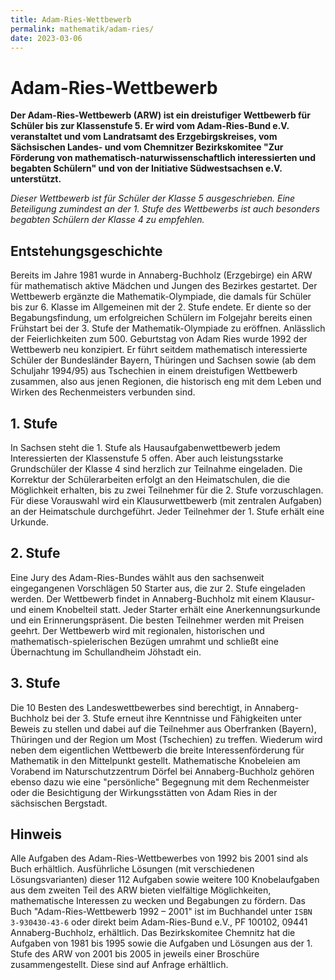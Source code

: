 ```yaml
---
title: Adam-Ries-Wettbewerb
permalink: mathematik/adam-ries/
date: 2023-03-06
---
```


# Adam-Ries-Wettbewerb

**Der Adam-Ries-Wettbewerb (ARW) ist ein dreistufiger Wettbewerb für Schüler bis zur Klassenstufe 5. Er wird vom Adam-Ries-Bund e.V. veranstaltet und vom Landratsamt des Erzgebirgskreises, vom Sächsischen Landes- und vom Chemnitzer Bezirkskomitee "Zur Förderung von mathematisch-naturwissenschaftlich interessierten und begabten Schülern" und von der Initiative Südwestsachsen e.V. unterstützt.**

*Dieser Wettbewerb ist für Schüler der Klasse 5 ausgeschrieben. Eine Beteiligung zumindest an der 1. Stufe des Wettbewerbs ist auch besonders begabten Schülern der Klasse 4 zu empfehlen.*

## Entstehungsgeschichte

Bereits im Jahre 1981 wurde in Annaberg-Buchholz (Erzgebirge) ein ARW für mathematisch aktive Mädchen und Jungen des Bezirkes gestartet. Der Wettbewerb ergänzte die Mathematik-Olympiade, die damals für Schüler bis zur 6. Klasse im Allgemeinen mit der 2. Stufe endete. Er diente so der Begabungsfindung, um erfolgreichen Schülern im Folgejahr bereits einen Frühstart bei der 3. Stufe der Mathematik-Olympiade zu eröffnen. Anlässlich der Feierlichkeiten zum 500. Geburtstag von Adam Ries wurde 1992 der Wettbewerb neu konzipiert. Er führt seitdem mathematisch interessierte Schüler der Bundesländer Bayern, Thüringen und Sachsen sowie (ab dem Schuljahr 1994/95) aus Tschechien in einem dreistufigen Wettbewerb zusammen, also aus jenen Regionen, die historisch eng mit dem Leben und Wirken des Rechenmeisters verbunden sind.

## 1. Stufe

In Sachsen steht die 1. Stufe als Hausaufgabenwettbewerb jedem Interessierten der Klassenstufe 5 offen. Aber auch leistungsstarke Grundschüler der Klasse 4 sind herzlich zur Teilnahme eingeladen. Die Korrektur der Schülerarbeiten erfolgt an den Heimatschulen, die die Möglichkeit erhalten, bis zu zwei Teilnehmer für die 2. Stufe vorzuschlagen. Für diese Vorauswahl wird ein Klausurwettbewerb (mit zentralen Aufgaben) an der Heimatschule durchgeführt. Jeder Teilnehmer der 1. Stufe erhält eine Urkunde.

## 2. Stufe

Eine Jury des Adam-Ries-Bundes wählt aus den sachsenweit eingegangenen Vorschlägen 50 Starter aus, die zur 2. Stufe eingeladen werden. Der Wettbewerb findet in Annaberg-Buchholz mit einem Klausur- und einem Knobelteil statt. Jeder Starter erhält eine Anerkennungsurkunde und ein Erinnerungspräsent. Die besten Teilnehmer werden mit Preisen geehrt. Der Wettbewerb wird mit regionalen, historischen und mathematisch-spielerischen Bezügen umrahmt und schließt eine Übernachtung im Schullandheim Jöhstadt ein.

## 3. Stufe

Die 10 Besten des Landeswettbewerbes sind berechtigt, in Annaberg-Buchholz bei der 3. Stufe erneut ihre Kenntnisse und Fähigkeiten unter Beweis zu stellen und dabei auf die Teilnehmer aus Oberfranken (Bayern), Thüringen und der Region um Most (Tschechien) zu treffen. Wiederum wird neben dem eigentlichen Wettbewerb die breite Interessenförderung für Mathematik in den Mittelpunkt gestellt. Mathematische Knobeleien am Vorabend im Naturschutzzentrum Dörfel bei Annaberg-Buchholz gehören ebenso dazu wie eine "persönliche" Begegnung mit dem Rechenmeister oder die Besichtigung der Wirkungsstätten von Adam Ries in der sächsischen Bergstadt.

## Hinweis

Alle Aufgaben des Adam-Ries-Wettbewerbes von 1992 bis 2001 sind als Buch erhältlich. Ausführliche Lösungen (mit verschiedenen Lösungsvarianten) dieser 112 Aufgaben sowie weitere 100 Knobelaufgaben aus dem zweiten Teil des ARW bieten vielfältige Möglichkeiten, mathematische Interessen zu wecken und Begabungen zu fördern. Das Buch "Adam-Ries-Wettbewerb 1992 – 2001" ist im Buchhandel unter `ISBN 3-930430-43-6` oder direkt beim Adam-Ries-Bund e.V., PF 100102, 09441 Annaberg-Buchholz, erhältlich. Das Bezirkskomitee Chemnitz hat die Aufgaben von 1981 bis 1995 sowie die Aufgaben und Lösungen aus der 1. Stufe des ARW von 2001 bis 2005 in jeweils einer Broschüre zusammengestellt. Diese sind auf Anfrage erhältlich.
